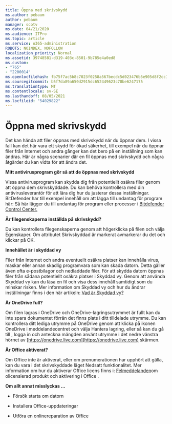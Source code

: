 ```yaml
---
title: Öppna med skrivskydd
ms.author: pebaum
author: pebaum
manager: scotv
ms.date: 04/21/2020
ms.audience: ITPro
ms.topic: article
ms.service: o365-administration
ROBOTS: NOINDEX, NOFOLLOW
localization_priority: Normal
ms.assetid: 39748581-d319-403c-8501-9b785e4a0ed8
ms.custom:
- "765"
- "2200014"
ms.openlocfilehash: fb75f7ac5b8c7023f0258a567becdc5d023476b5e905d8f2cc17479faea76af1
ms.sourcegitcommit: b5f7da89a650d2915dc652449623c78be6247175
ms.translationtype: MT
ms.contentlocale: sv-SE
ms.lasthandoff: 08/05/2021
ms.locfileid: "54029822"
---
```

# <a name="file-open-read-only"></a>Öppna med skrivskydd

Det kan hända att filer öppnas med skrivskydd när du öppnar dem. I vissa fall kan det här vara ett skydd för ökad säkerhet, till exempel när du öppnar filer från Internet och andra gånger kan det bero på en inställning som kan ändras. Här är några scenarier där en fil öppnas med skrivskydd och några åtgärder du kan vidta för att ändra det.
  
 **Mitt antivirusprogram gör så att de öppnas med skrivskydd**
  
Vissa antivirusprogram kan skydda dig från potentiellt osäkra filer genom att öppna dem skrivskyddade. Du kan behöva kontrollera med din antivirusleverantör för att lära dig hur du justerar dessa inställningar. BitDefender har till exempel innehåll om att lägga till undantag för program här: Så här lägger du till undantag för program eller processer i [Bitdefender Control Center.](https://aka.ms/AA6098i)
  
 **Är filegenskaperna inställda på skrivskydd?**
  
Du kan kontrollera filegenskaperna genom att högerklicka på filen och välja Egenskaper. Om attributet Skrivskyddad är markerat avmarkerar du det och klickar på OK.
  
 **Innehållet är i skyddad vy**
  
Filer från Internet och andra eventuellt osäkra platser kan innehålla virus, maskar eller annan skadlig programvara som kan skada datorn. Detta gäller även ofta e-postbilagor och nedladdade filer. För att skydda datorn öppnas filer från sådana potentiellt osäkra platser i Skyddad vy. Genom att använda Skyddad vy kan du läsa en fil och visa dess innehåll samtidigt som du minskar risken. Mer information om Skyddad vy och hur du ändrar inställningar finns i den här artikeln: [Vad är Skyddad vy?](https://support.office.com/article/d6f09ac7-e6b9-4495-8e43-2bbcdbcb6653)
  
 **Är OneDrive full?**
  
Om filen lagras i OneDrive och OneDrive-lagringsutrymmet är fullt kan du inte spara dokumentet förrän det finns plats i ditt tilldelade utrymme. Du kan kontrollera ditt lediga utrymme på OneDrive genom att klicka på ikonen OneDrive i meddelandecentret och välja Hantera lagring, eller så kan du gå till , logga in och anteckna mängden använt utrymme i det nedre vänstra hörnet av [https://onedrive.live.com](https://onedrive.live.com) skärmen.
  
 **Är Office aktiverat?**
  
Om Office inte är aktiverat, eller om prenumerationen har upphört att gälla, kan du vara i det skrivskyddade läget Nedsatt funktionalitet. Mer information om hur du aktiverar Office licens finns i: [Felmeddelanden](https://support.office.com/article/0d23d3c0-c19c-4b2f-9845-5344fedc4380)om olicensierad produkt och aktivering i Office .
  
 **Om allt annat misslyckas ...**
  
- Försök starta om datorn
    
- Installera Office-uppdateringar
    
- Utföra en onlinereparation av Office
    


